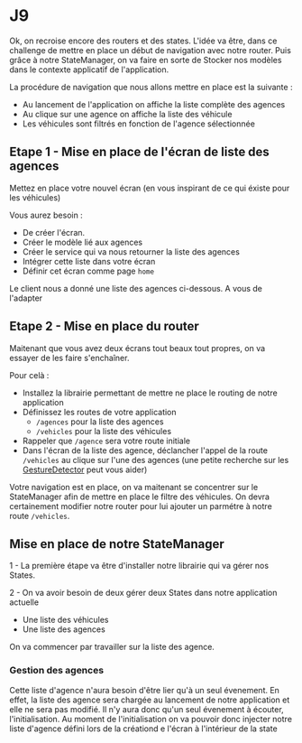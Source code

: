 # J9

Ok, on recroise encore des routers et des states. L'idée va être, dans ce challenge de mettre en place un début de navigation avec notre router. Puis grâce à notre StateManager, on va faire en sorte de Stocker nos modèles dans le contexte applicatif de l'application.

La procédure de navigation que nous allons mettre en place est la suivante :

- Au lancement de l'application on affiche la liste complète des agences
- Au clique sur une agence on affiche la liste des véhicule
- Les véhicules sont filtrés en fonction de l'agence sélectionnée

## Etape 1 - Mise en place de l'écran de liste des agences

Mettez en place votre nouvel écran (en vous inspirant de ce qui éxiste pour les véhicules)

Vous aurez besoin :

- De créer l'écran.
- Créer le modèle lié aux agences
- Créer le service qui va nous retourner la liste des agences
- Intégrer cette liste dans votre écran
- Définir cet écran comme page `home`

Le client nous a donné une liste des agences ci-dessous. A vous de l'adapter 

## Etape 2 - Mise en place du router

Maitenant que vous avez deux écrans tout beaux tout propres, on va essayer de les faire s'enchaîner.

Pour celà :

- Installez la librairie permettant de mettre ne place le routing de notre application
- Définissez les routes de votre application
  - `/agences` pour la liste des agences
  - `/vehicles` pour la liste des véhicules
- Rappeler que `/agence` sera votre route initiale
- Dans l'écran de la liste des agence, déclancher l'appel de la route `/vehicles` au clique sur l'une des agences (une petite recherche sur les [GestureDetector](https://api.flutter.dev/flutter/widgets/GestureDetector-class.html) peut vous aider)


Votre navigation est en place, on va maitenant se concentrer sur le StateManager afin de mettre en place le filtre des véhicules. On devra certainement modifier notre router pour lui ajouter un parmétre à notre route `/vehicles`.

## Mise en place de notre StateManager

1 - La première étape va être d'installer notre librairie qui va gérer nos States.

2 - On va avoir besoin de deux gérer deux States dans notre application actuelle

- Une liste des véhicules
- Une liste des agences

On va commencer par travailler sur la liste des agence. 

### Gestion des agences 

Cette liste d'agence n'aura besoin d'être lier qu'à un seul évenement.
En effet, la liste des agence sera chargée au lancement de notre application et elle ne sera pas modifié. Il n'y aura donc qu'un seul évenement à écouter, l'initialisation.
Au moment de l'initialisation on va pouvoir donc injecter notre liste d'agence défini lors de la créationd e l'écran à l'intérieur de la state 


